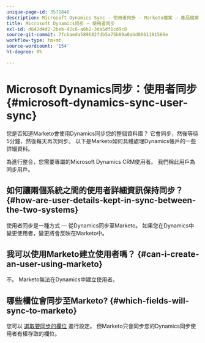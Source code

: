 ```yaml
---
unique-page-id: 3571840
description: Microsoft Dynamics Sync — 使用者同步 — Marketo檔案 — 產品檔案
title: Microsoft Dynamics同步 — 使用者同步
exl-id: d642d4d2-2beb-42c6-a6b2-3da5df1cd9c8
source-git-commit: 7fcbaeda589682fdb5a75b89a0abd8661181566e
workflow-type: tm+mt
source-wordcount: '154'
ht-degree: 0%

---
```


# Microsoft Dynamics同步：使用者同步 {#microsoft-dynamics-sync-user-sync}

您是否知道Marketo會使用Dynamics同步您的整個資料庫？ 它會同步，然後等待5分鐘，然後每天再次同步。 以下是Marketo如何具體處理Dynamics帳戶的一些詳細資料。

為進行整合，您需要專屬的Microsoft Dynamics CRM使用者。 我們稱此用戶為同步用戶。

## 如何讓兩個系統之間的使用者詳細資訊保持同步？ {#how-are-user-details-kept-in-sync-between-the-two-systems}

使用者同步是一種方式 — 從Dynamics同步至Marketo。 如果您在Dynamics中變更使用者，變更將會反映在Marketo中。

## 我可以使用Marketo建立使用者嗎？ {#can-i-create-an-user-using-marketo}

不。 Marketo無法在Dynamics中建立使用者。

## 哪些欄位會同步至Marketo? {#which-fields-will-sync-to-marketo}

您可以 [選取要同步的欄位](/help/marketo/product-docs/crm-sync/microsoft-dynamics-sync/sync-setup/microsoft-dynamics-365-with-ropc-connection/step-4-of-4-connect.md#select-fields-to-sync) 進行設定。 但Marketo只會同步您的Dynamics同步使用者有權存取的欄位。
